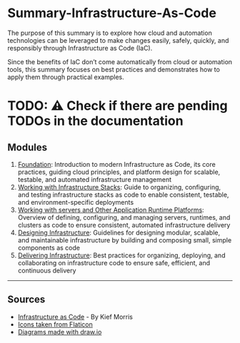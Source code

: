 # Summary-Infrastructure-As-Code

The purpose of this summary is to explore how cloud and automation technologies can be leveraged to make changes easily, safely, quickly, and responsibly through Infrastructure as Code (IaC).

Since the benefits of IaC don’t come automatically from cloud or automation tools, this summary focuses on best practices and demonstrates how to apply them through practical examples.

# TODO: ⚠️ Check if there are pending TODOs in the documentation

## Modules

1. [Foundation](./src/docs/1-foundation/README.md): Introduction to modern Infrastructure as Code, its core practices, guiding cloud principles, and platform design for scalable, testable, and automated infrastructure management
2. [Working with Infrastructure Stacks](./src/docs/2-infrastructure-stacks/README.md): Guide to organizing, configuring, and testing infrastructure stacks as code to enable consistent, testable, and environment-specific deployments
3. [Working with servers and Other Application Runtime Platforms](./src/docs/3-runtime-platforms/README.md): Overview of defining, configuring, and managing servers, runtimes, and clusters as code to ensure consistent, automated infrastructure delivery
4. [Designing Infrastructure](./src/docs/4-designing-infrastructure/README.md): Guidelines for designing modular, scalable, and maintainable infrastructure by building and composing small, simple components as code
5. [Delivering Infrastructure](./src/docs/5-delivering-infrastructure/README.md): Best practices for organizing, deploying, and collaborating on infrastructure code to ensure safe, efficient, and continuous delivery

---

## Sources
- [Infrastructure as Code](https://www.oreilly.com/library/view/infrastructure-as-code/9781491924334/) - By Kief Morris
- [Icons taken from Flaticon](https://www.flaticon.com/)
- [Diagrams made with draw.io](https://app.diagrams.net)
